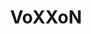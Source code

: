 ---
title:          "VoXXoN"
event:          "01"
genre:          ["Shooter"]
link:           "https://liftlock.itch.io/voxxon"
platforms:      ["macOS"]
team:           ["Arin Blue", "Robert French"]
social:         ["https://twitter.com/YorBoyBlue", "https://twitter.com/qcha0s"]
need-title:     false
screenshots:    []
submitted:      true
titlebar:       title-005.jpg
---